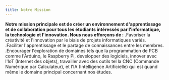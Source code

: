 ```yaml
---
title: Notre Mission
---
```

**Notre mission principale est de créer un environnement d'apprentissage et de collaboration pour tous les étudiants intéressés par l'informatique, la technologie et l'innovation. Nous nous efforçons de :**
.Favoriser la créativité et l'innovation par le biais de projets informatiques variés.
.Faciliter l'apprentissage et le partage de connaissances entre les membres.
.Encourager l'exploration de domaines tels que la programmation de PCB comme l'Arduino, le Raspberry Pi, developper des logiciels, innover avec l'IoT (Internet des objets), travailler avec des outils tel la CNC (Commande Numérique par Calculateur), et l'IA (Intelligence Artificielle) qui est quand même le domaine principal concernant nos études.
